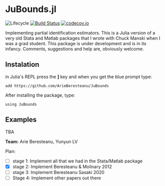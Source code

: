 # JuBounds.jl

![Lifecycle](https://img.shields.io/badge/lifecycle-experimental-orange.svg)<!--
![Lifecycle](https://img.shields.io/badge/lifecycle-maturing-blue.svg)
![Lifecycle](https://img.shields.io/badge/lifecycle-stable-green.svg)
![Lifecycle](https://img.shields.io/badge/lifecycle-retired-orange.svg)
![Lifecycle](https://img.shields.io/badge/lifecycle-archived-red.svg)
![Lifecycle](https://img.shields.io/badge/lifecycle-dormant-blue.svg) -->
[![Build Status](https://travis-ci.com/ArieBeresteanu/Bounds.jl.svg?branch=master)](https://travis-ci.com/ArieBeresteanu/Bounds.jl)
[![codecov.io](http://codecov.io/github/ArieBeresteanu/Bounds.jl/coverage.svg?branch=master)](http://codecov.io/github/ArieBeresteanu/Bounds.jl?branch=master)
<!--
[![Documentation](https://img.shields.io/badge/docs-stable-blue.svg)](https://ArieBeresteanu.github.io/Bounds.jl/stable)
[![Documentation](https://img.shields.io/badge/docs-master-blue.svg)](https://ArieBeresteanu.github.io/Bounds.jl/dev)
-->

Implementing partial identification estimators. This is a Julia version of a very old Stata and Matlab packages that I wrote with Chuck Manski when I was a grad student. This package is under development and is in its infancy. Comments, suggestions and help are, obviously welcome.

## Instalation
in Julia's REPL press the **]** key and when you get the blue prompt type:
```
add https://github.com/ArieBeresteanu/JuBounds
```
After installing the package, type:
```
using JuBounds
```

## Examples
TBA

**Team:** Arie Beresteanu, Yunyun LV

Plan:
- [ ] stage 1: Implement all that we had in the Stata/Matlab package
- [X] stage 2: Implement Beresteanu & Molinary 2012
- [ ] stage 3: Implement Beresteanu Sasaki 2020
- [ ] Stage 4: Implement other papers out there
